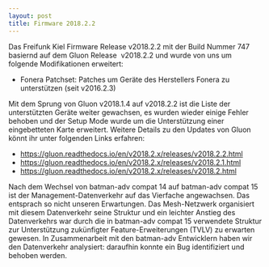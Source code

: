 ```yaml
---
layout: post
title: Firmware 2018.2.2 
---
```


Das Freifunk Kiel Firmware Release v2018.2.2 mit der Build Nummer 747 basiernd auf dem
Gluon Release  v2018.2.2 und wurde von uns um folgende Modifikationen erweitert:

 * Fonera Patchset: Patches um Geräte des Herstellers Fonera zu unterstützen (seit v2016.2.3)

Mit dem Sprung von Gluon v2018.1.4 auf v2018.2.2 ist die Liste der unterstützten
Geräte weiter gewachsen, es wurden wieder einige Fehler behoben und der Setup 
Mode wurde um die Unterstützung einer eingebetteten Karte erweitert. Weitere 
Details zu den Updates von Gluon könnt ihr unter folgenden Links erfahren:

 * https://gluon.readthedocs.io/en/v2018.2.x/releases/v2018.2.2.html
 * https://gluon.readthedocs.io/en/v2018.2.x/releases/v2018.2.1.html
 * https://gluon.readthedocs.io/en/v2018.2.x/releases/v2018.2.html

Nach dem Wechsel von batman-adv compat 14 auf batman-adv compat 15 ist der 
Management-Datenverkehr auf das Vierfache angewachsen. Das entsprach so 
nicht unseren Erwartungen. Das Mesh-Netzwerk organisiert mit diesem 
Datenverkehr seine Struktur und ein leichter Anstieg des Datenverkehrs war 
durch die in batman-adv compat 15 verwendete Struktur zur Unterstützung 
zukünfigter Feature-Erweiterungen (TVLV) zu erwarten gewesen. In Zusammenarbeit 
mit den batman-adv Entwicklern haben wir den Datenverkehr analysiert: daraufhin 
konnte ein Bug identifiziert und behoben werden.
